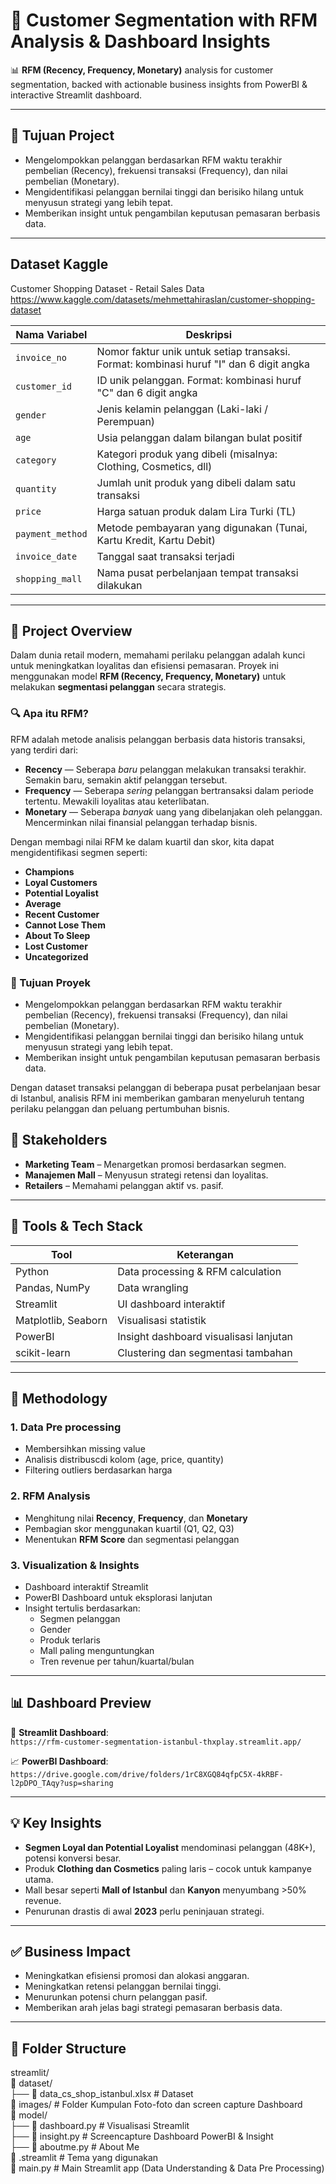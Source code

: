 # 🧠 Customer Segmentation with RFM Analysis & Dashboard Insights

📊 **RFM (Recency, Frequency, Monetary)** analysis for customer segmentation, backed with actionable business insights from PowerBI & interactive Streamlit dashboard.

---

## 🚀 Tujuan Project
- Mengelompokkan pelanggan berdasarkan RFM waktu terakhir pembelian (Recency), frekuensi transaksi (Frequency), dan nilai pembelian (Monetary).
- Mengidentifikasi pelanggan bernilai tinggi dan berisiko hilang untuk menyusun strategi yang lebih tepat.
- Memberikan insight untuk pengambilan keputusan pemasaran berbasis data.

---

## Dataset Kaggle

Customer Shopping Dataset -  Retail Sales Data
https://www.kaggle.com/datasets/mehmettahiraslan/customer-shopping-dataset

| Nama Variabel   | Deskripsi                                                                 |
|---------------------|-------------------------------------------------------------------------------|
| `invoice_no`        | Nomor faktur unik untuk setiap transaksi. Format: kombinasi huruf "I" dan 6 digit angka |
| `customer_id`       | ID unik pelanggan. Format: kombinasi huruf "C" dan 6 digit angka             |
| `gender`            | Jenis kelamin pelanggan (Laki-laki / Perempuan)                              |
| `age`               | Usia pelanggan dalam bilangan bulat positif                                  |
| `category`          | Kategori produk yang dibeli (misalnya: Clothing, Cosmetics, dll)             |
| `quantity`          | Jumlah unit produk yang dibeli dalam satu transaksi                          |
| `price`             | Harga satuan produk dalam Lira Turki (TL)                                    |
| `payment_method`    | Metode pembayaran yang digunakan (Tunai, Kartu Kredit, Kartu Debit)          |
| `invoice_date`      | Tanggal saat transaksi terjadi                                               |
| `shopping_mall`     | Nama pusat perbelanjaan tempat transaksi dilakukan                           |

---

## 🚀 Project Overview

Dalam dunia retail modern, memahami perilaku pelanggan adalah kunci untuk meningkatkan loyalitas dan efisiensi pemasaran. Proyek ini menggunakan model **RFM (Recency, Frequency, Monetary)** untuk melakukan **segmentasi pelanggan** secara strategis.

### 🔍 Apa itu RFM?

RFM adalah metode analisis pelanggan berbasis data historis transaksi, yang terdiri dari:

- **Recency** — Seberapa *baru* pelanggan melakukan transaksi terakhir. Semakin baru, semakin aktif pelanggan tersebut.
- **Frequency** — Seberapa *sering* pelanggan bertransaksi dalam periode tertentu. Mewakili loyalitas atau keterlibatan.
- **Monetary** — Seberapa *banyak* uang yang dibelanjakan oleh pelanggan. Mencerminkan nilai finansial pelanggan terhadap bisnis.

Dengan membagi nilai RFM ke dalam kuartil dan skor, kita dapat mengidentifikasi segmen seperti:

- **Champions** 
- **Loyal Customers**
- **Potential Loyalist**
- **Average**
- **Recent Customer**
- **Cannot Lose Them**
- **About To Sleep**
- **Lost Customer**
- **Uncategorized**

### 🎯 Tujuan Proyek

- Mengelompokkan pelanggan berdasarkan RFM waktu terakhir pembelian (Recency), frekuensi transaksi (Frequency), dan nilai pembelian (Monetary).
- Mengidentifikasi pelanggan bernilai tinggi dan berisiko hilang untuk menyusun strategi yang lebih tepat.
- Memberikan insight untuk pengambilan keputusan pemasaran berbasis data.


Dengan dataset transaksi pelanggan di beberapa pusat perbelanjaan besar di Istanbul, analisis RFM ini memberikan gambaran menyeluruh tentang perilaku pelanggan dan peluang pertumbuhan bisnis.


## 👥 Stakeholders

- **Marketing Team** – Menargetkan promosi berdasarkan segmen.
- **Manajemen Mall** – Menyusun strategi retensi dan loyalitas.
- **Retailers** – Memahami pelanggan aktif vs. pasif.

---

## 🧩 Tools & Tech Stack

| Tool            | Keterangan                            |
|------------------|----------------------------------------|
| Python           | Data processing & RFM calculation     |
| Pandas, NumPy    | Data wrangling                        |
| Streamlit        | UI dashboard interaktif               |
| Matplotlib, Seaborn | Visualisasi statistik              |
| PowerBI          | Insight dashboard visualisasi lanjutan |
| scikit-learn     | Clustering dan segmentasi tambahan    |

---

## 🧠 Methodology

### 1. Data Pre processing  
- Membersihkan missing value  
- Analisis distribuscdi kolom (age, price, quantity)  
- Filtering outliers berdasarkan harga

### 2. RFM Analysis  
- Menghitung nilai **Recency**, **Frequency**, dan **Monetary**  
- Pembagian skor menggunakan kuartil (Q1, Q2, Q3)  
- Menentukan **RFM Score** dan segmentasi pelanggan

### 3. Visualization & Insights  
- Dashboard interaktif Streamlit  
- PowerBI Dashboard untuk eksplorasi lanjutan  
- Insight tertulis berdasarkan:  
  - Segmen pelanggan  
  - Gender  
  - Produk terlaris  
  - Mall paling menguntungkan  
  - Tren revenue per tahun/kuartal/bulan

---

## 📊 Dashboard Preview

🔗 **Streamlit Dashboard**:  
`https://rfm-customer-segmentation-istanbul-thxplay.streamlit.app/`

📈 **PowerBI Dashboard**:  
`https://drive.google.com/drive/folders/1rC8XGQ84qfpC5X-4kRBF-l2pDPO_TAqy?usp=sharing`

---

## 💡 Key Insights

- **Segmen Loyal dan Potential Loyalist** mendominasi pelanggan (48K+), potensi konversi besar.  
- Produk **Clothing dan Cosmetics** paling laris – cocok untuk kampanye utama.  
- Mall besar seperti **Mall of Istanbul** dan **Kanyon** menyumbang >50% revenue.  
- Penurunan drastis di awal **2023** perlu peninjauan strategi.

---

## ✅ Business Impact

- Meningkatkan efisiensi promosi dan alokasi anggaran.
- Meningkatkan retensi pelanggan bernilai tinggi.
- Menurunkan potensi churn pelanggan pasif.
- Memberikan arah jelas bagi strategi pemasaran berbasis data.

---

## 📂 Folder Structure
streamlit/ <br>
📁 dataset/ <br>
├── 📄 data_cs_shop_istanbul.xlsx # Dataset <br>
📁 images/ # Folder Kumpulan Foto-foto dan screen capture Dashboard <br>
📁 model/ <br>
├── 📄 dashboard.py # Visualisasi Streamlit <br>
├── 📄 insight.py # Screencapture Dashboard PowerBI & Insight <br>
├── 📄 aboutme.py # About Me <br>
📁 .streamlit # Tema yang digunakan <br> 
📄 main.py # Main Streamlit app (Data Understanding & Data Pre Processing) <br>
